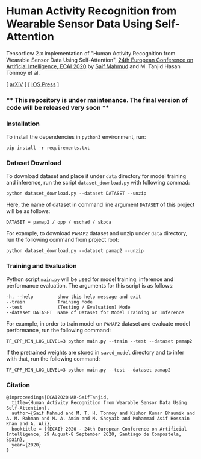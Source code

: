 # Human Activity Recognition from Wearable Sensor Data Using Self-Attention

Tensorflow 2.x implementation of "Human Activity Recognition from Wearable Sensor Data Using Self-Attention",
[24th European Conference on Artificial Intelligence, ECAI 2020](https://digital.ecai2020.eu/)
by [Saif Mahmud](https://saif-mahmud.github.io/) and M. Tanjid Hasan Tonmoy et al.

[ [arXiV](https://arxiv.org/abs/2003.09018) ] [ [IOS Press](https://ebooks.iospress.nl/publication/55031) ]

### ** This repository is under maintenance. The final version of code will be released very soon **

### Installation

To install the dependencies in `python3` environment, run:

```shell
pip install -r requirements.txt
```

### Dataset Download

To download dataset and place it under `data` directory for model training and inference, run the
script `dataset_download.py` with following commad:

```shell
python dataset_download.py --dataset DATASET --unzip
```

Here, the name of dataset in command line argument `DATASET` of this project will be as follows:

    DATASET = pamap2 / opp / uschad / skoda

For example, to download `PAMAP2` dataset and unzip under `data` directory, run the following command from project root:

```shell
python dataset_download.py --dataset pamap2 --unzip
```

### Training and Evaluation

Python script `main.py` will be used for model training, inference and performance evaluation. The arguments for this
script is as follows:

    -h, --help         show this help message and exit 
    --train            Training Mode 
    --test             (Testing / Evaluation) Mode 
    --dataset DATASET  Name of Dataset for Model Training or Inference

For example, in order to train model on `PAMAP2` dataset and evaluate model performance, run the following command:

```shell
TF_CPP_MIN_LOG_LEVEL=3 python main.py --train --test --dataset pamap2
```

If the pretrained weights are stored in `saved_model` directory and to infer with that, run the following command:

```shell
TF_CPP_MIN_LOG_LEVEL=3 python main.py --test --dataset pamap2
```

### Citation

    @inproceedings{ECAI2020HAR-SaifTanjid,
      title={Human Activity Recognition from Wearable Sensor Data Using Self-Attention},
      author={Saif Mahmud and M. T. H. Tonmoy and Kishor Kumar Bhaumik and A. M. Rahman and M. A. Amin and M. Shoyaib and Muhammad Asif Hossain Khan and A. Ali},
      booktitle = {{ECAI} 2020 - 24th European Conference on Artificial Intelligence, 29 August-8 September 2020, Santiago de Compostela, Spain},
      year={2020}
    }
